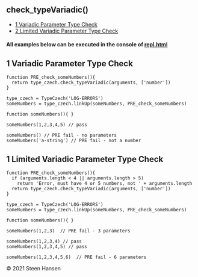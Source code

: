 
## check_typeVariadic()

  -  [1 Variadic Parameter Type Check](#variadic-parameter-type-check)  
  -  [2 Limited Variadic Parameter Type Check](#limited-variadic-parameter-type-check)  

#### All examples below can be executed in the console of [repl.html](../../test-collection/repl.html)

## 1 Variadic Parameter Type Check<a name="variadic-parameter-type-check"></a>
  
```
function PRE_check_someNumbers(){
  return type_czech.check_typeVariadic(arguments, ['number'])
}

type_czech = TypeCzech('LOG-ERRORS')
someNumbers = type_czech.linkUp(someNumbers, PRE_check_someNumbers) 

function someNumbers(){ }

someNumbers(1,2,3,4,5) // pass

someNumbers() // PRE fail - no parameters
someNumbers('a-string') // PRE fail - not a number
```

## 1 Limited Variadic Parameter Type Check<a name="limited-variadic-parameter-type-check"></a>
  
```
function PRE_check_someNumbers(){
  if (arguments.length < 4 || arguments.length > 5) 
    return 'Error, must have 4 or 5 numbers, not ' + arguments.length
  return type_czech.check_typeVariadic(arguments, ['number'])
}

type_czech = TypeCzech('LOG-ERRORS')
someNumbers = type_czech.linkUp(someNumbers, PRE_check_someNumbers) 

function someNumbers(){ }

someNumbers(1,2,3)  // PRE fail - 3 parameters

someNumbers(1,2,3,4) // pass
someNumbers(1,2,3,4,5) // pass

someNumbers(1,2,3,4,5,6)  // PRE fail - 6 parameters

```







 &copy; 2021 Steen Hansen


